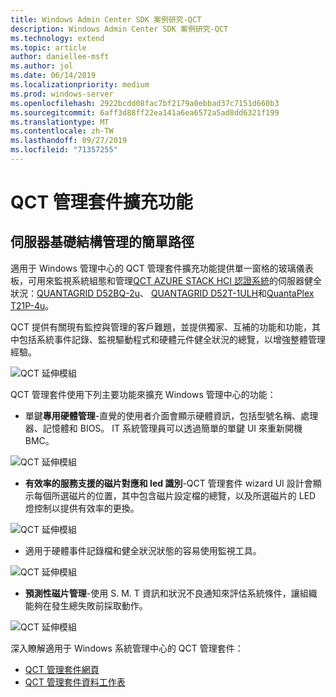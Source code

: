 ```yaml
---
title: Windows Admin Center SDK 案例研究-QCT
description: Windows Admin Center SDK 案例研究-QCT
ms.technology: extend
ms.topic: article
author: daniellee-msft
ms.author: jol
ms.date: 06/14/2019
ms.localizationpriority: medium
ms.prod: windows-server
ms.openlocfilehash: 2922bcdd08fac7bf2179a0ebbad37c7151d660b3
ms.sourcegitcommit: 6aff3d88ff22ea141a6ea6572a5ad8dd6321f199
ms.translationtype: MT
ms.contentlocale: zh-TW
ms.lasthandoff: 09/27/2019
ms.locfileid: "71357255"
---
```

# <a name="qct-management-suite-extension"></a>QCT 管理套件擴充功能

## <a name="a-simple-path-to-server-infrastructure-management"></a>伺服器基礎結構管理的簡單路徑

適用于 Windows 管理中心的 QCT 管理套件擴充功能提供單一窗格的玻璃儀表板，可用來監視系統組態和管理[QCT AZURE STACK HCI 認證系統](https://go.qct.io/solutions/enterprise-private-cloud/qxstack-windows-server-cloud-ready-appliances/windows-server-software-defined-solution-wssd/)的伺服器健全狀況：[QUANTAGRID D52BQ-2u](https://www.qct.io/product/index/Server/rackmount-server/2U-Rackmount-Server/QuantaGrid-D52BQ-2U)、 [QUANTAGRID D52T-1ULH](https://www.qct.io/product/index/Storage/Storage-Server/1U-Storage-Server/QuantaGrid-D52T-1ULH)和[QuantaPlex T21P-4u](https://www.qct.io/product/index/Storage/Storage-Server/4U-Storage-Server/QuantaPlex-T21P-4U)。

QCT 提供有關現有監控與管理的客戶難題，並提供獨家、互補的功能和功能，其中包括系統事件記錄、監視驅動程式和硬體元件健全狀況的總覽，以增強整體管理經驗。

![QCT 延伸模組](../../media/extend-case-study-qct/D52T_DarkMode_Disk-Detail-General.PNG)

QCT 管理套件使用下列主要功能來擴充 Windows 管理中心的功能：
- 單鍵**專用硬體管理**-直覺的使用者介面會顯示硬體資訊，包括型號名稱、處理器、記憶體和 BIOS。 IT 系統管理員可以透過簡單的單鍵 UI 來重新開機 BMC。

![QCT 延伸模組](../../media/extend-case-study-qct/D52T_Overview.PNG)

- **有效率的服務支援的磁片對應和 led 識別**-QCT 管理套件 wizard UI 設計會顯示每個所選磁片的位置，其中包含磁片設定檔的總覽，以及所選磁片的 LED 燈控制以提供有效率的更換。

![QCT 延伸模組](../../media/extend-case-study-qct/T21P_disk_mapping.png)

- 適用于硬體事件記錄檔和健全狀況狀態的容易使用監視工具。

![QCT 延伸模組](../../media/extend-case-study-qct/D52T_event_log.PNG)

- **預測性磁片管理**-使用 S. M. T 資訊和狀況不良通知來評估系統條件，讓組織能夠在發生總失敗前採取動作。

![QCT 延伸模組](../../media/extend-case-study-qct/T21P_SMART.PNG)

深入瞭解適用于 Windows 系統管理中心的 QCT 管理套件：
- [QCT 管理套件網頁](https://go.qct.io/solutions/enterprise-private-cloud/qxstack-windows-server-cloud-ready-appliances/)
- [QCT 管理套件資料工作表](https://go.qct.io/wp-content/uploads/2019/04/WAC-data-sheet_v04222019.pdf)